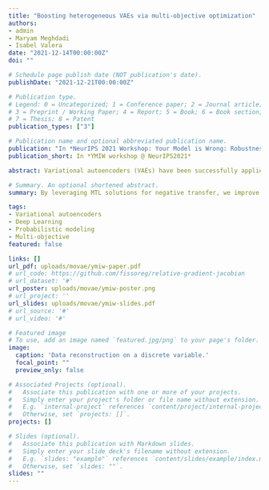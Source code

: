 ```yaml
---
title: "Boosting heterogeneous VAEs via multi-objective optimization"
authors:
- admin
- Maryam Meghdadi
- Isabel Valera
date: "2021-12-14T00:00:00Z"
doi: ""

# Schedule page publish date (NOT publication's date).
publishDate: "2021-12-21T00:00:00Z"

# Publication type.
# Legend: 0 = Uncategorized; 1 = Conference paper; 2 = Journal article;
# 3 = Preprint / Working Paper; 4 = Report; 5 = Book; 6 = Book section;
# 7 = Thesis; 8 = Patent
publication_types: ["3"]

# Publication name and optional abbreviated publication name.
publication: "In *NeurIPS 2021 Workshop: Your Model is Wrong: Robustness and misspecification in probabilistic modeling*"
publication_short: In *YMIW workshop @ NeurIPS2021*

abstract: Variational autoencoders (VAEs) have been successfully applied to complex input data such as images and videos. Counterintuitively, their application to simpler, heterogeneous data—where features are of different types, often leads to underwhelming results. While the goal in the heterogeneous case is to accurately approximate all observed features, VAEs often perform poorly in a subset of them. In this work, we study this feature overlooking problem through the lens of multitask learning (MTL), relating it to the problem of negative transfer and the interaction between gradients from different features. With these new insights, we propose to train VAEs by leveraging off-the-shelf solutions from the MTL literature based on multi-objective optimization. Furthermore, we empirically demonstrate how these solutions significantly boost the performance of different VAE models and training objectives on a large variety of heterogeneous datasets.

# Summary. An optional shortened abstract.
summary: By leveraging MTL solutions for negative transfer, we improve the training dynamics of variational autoencoders (VAEs), boosting their performance on heterogeneous datasets.

tags:
- Variational autoencoders
- Deep Learning
- Probabilistic modeling
- Multi-objective
featured: false

links: []
url_pdf: uploads/movae/ymiw-paper.pdf
# url_code: https://github.com/fissoreg/relative-gradient-jacobian
# url_dataset: '#'
url_poster: uploads/movae/ymiw-poster.png
# url_project: ''
url_slides: uploads/movae/ymiw-slides.pdf
# url_source: '#'
# url_video: '#'

# Featured image
# To use, add an image named `featured.jpg/png` to your page's folder. 
image:
  caption: 'Data reconstruction on a discrete variable.'
  focal_point: ""
  preview_only: false

# Associated Projects (optional).
#   Associate this publication with one or more of your projects.
#   Simply enter your project's folder or file name without extension.
#   E.g. `internal-project` references `content/project/internal-project/index.md`.
#   Otherwise, set `projects: []`.
projects: []

# Slides (optional).
#   Associate this publication with Markdown slides.
#   Simply enter your slide deck's filename without extension.
#   E.g. `slides: "example"` references `content/slides/example/index.md`.
#   Otherwise, set `slides: ""`.
slides: ""
---
```


<!-- # Supplementary notes can be added here, including [code and math](https://sourcethemes.com/academic/docs/writing-markdown-latex/). -->

